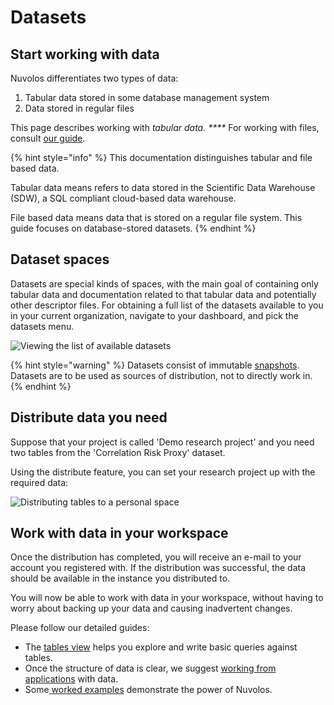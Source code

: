 # Datasets

## Start working with data

Nuvolos differentiates two types of data:

1. Tabular data stored in some database management system
2. Data stored in regular files

This page describes working with _tabular data. ****_ For working with files, consult [our guide](../../getting-started/work-with-files/).

{% hint style="info" %}
This documentation distinguishes tabular and file based data.

Tabular data means refers to data stored in the Scientific Data Warehouse (SDW), a SQL compliant cloud-based data warehouse.&#x20;

File based data means data that is stored on a regular file system. This guide focuses on database-stored datasets.
{% endhint %}

## Dataset spaces

Datasets are special kinds of spaces, with the main goal of containing only tabular data and documentation related to that tabular data and potentially other descriptor files. For obtaining a full list of the datasets available to you in your current organization, navigate to your dashboard, and pick the datasets menu.

![Viewing the list of available datasets](../../.gitbook/assets/dataset\_navigate\_ed.gif)

{% hint style="warning" %}
Datasets consist of immutable [snapshots](../../our-features/snapshotting.md). Datasets are to be used as sources of distribution, not to directly work in.
{% endhint %}

## Distribute data you need

Suppose that your project is called 'Demo research project' and you need two tables from the 'Correlation Risk Proxy' dataset.

Using the distribute feature, you can set your research project up with the required data:

![Distributing tables to a personal space](../../.gitbook/assets/distribute\_tables\_ed.gif)

## Work with data in your workspace

Once the distribution has completed, you will receive an e-mail to your account you registered with. If the distribution was successful, the data should be available in the instance you distributed to.

You will now be able to work with data in your workspace, without having to worry about backing up your data and causing inadvertent changes.

Please follow our detailed guides:

* The [tables view](../the-table-view/) helps you explore and write basic queries against tables.
* Once the structure of data is clear, we suggest [working from applications](../access-data-from-applications/) with data.
* Some[ worked examples](../work-with-specific-datasets/crsp-and-compustat.md) demonstrate the power of Nuvolos.





